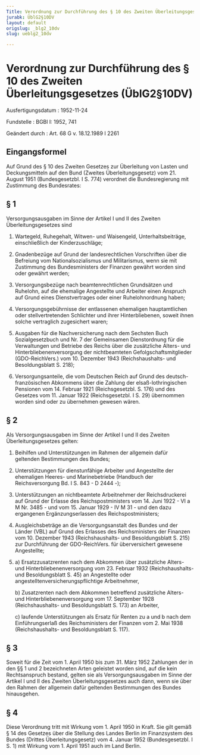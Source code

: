 ```yaml
---
Title: Verordnung zur Durchführung des § 10 des Zweiten Überleitungsgesetzes
jurabk: ÜblG2§10DV
layout: default
origslug: _blg2_10dv
slug: ueblg2_10dv

---
```


# Verordnung zur Durchführung des § 10 des Zweiten Überleitungsgesetzes (ÜblG2§10DV)

Ausfertigungsdatum
:   1952-11-24

Fundstelle
:   BGBl I: 1952, 741

Geändert durch
:   Art. 68 G v. 18.12.1989 I 2261

## Eingangsformel

Auf Grund des § 10 des Zweiten Gesetzes zur Überleitung von Lasten und
Deckungsmitteln auf den Bund (Zweites Überleitungsgesetz) vom 21.
August 1951 (Bundesgesetzbl. I S. 774) verordnet die Bundesregierung
mit Zustimmung des Bundesrates:

## § 1

Versorgungsausgaben im Sinne der Artikel I und II des Zweiten
Überleitungsgesetzes sind

1.  Wartegeld, Ruhegehalt, Witwen- und Waisengeld, Unterhaltsbeiträge,
    einschließlich der Kinderzuschläge;


2.  Gnadenbezüge auf Grund der landesrechtlichen Vorschriften über die
    Befreiung vom Nationalsozialismus und Militarismus, wenn sie mit
    Zustimmung des Bundesministers der Finanzen gewährt worden sind oder
    gewährt werden;


3.  Versorgungsbezüge nach beamtenrechtlichen Grundsätzen und Ruhelohn,
    auf die ehemalige Angestellte und Arbeiter einen Anspruch auf Grund
    eines Dienstvertrages oder einer Ruhelohnordnung haben;


4.  Versorgungsgebührnisse der entlassenen ehemaligen hauptamtlichen oder
    stellvertretenden Schlichter und ihrer Hinterbliebenen, soweit ihnen
    solche vertraglich zugesichert waren;


5.  Ausgaben für die Nachversicherung nach dem Sechsten Buch
    Sozialgesetzbuch und Nr. 7 der Gemeinsamen Dienstordnung für die
    Verwaltungen und Betriebe des Reichs über die zusätzliche Alters- und
    Hinterbliebenenversorgung der nichtbeamteten Gefolgschaftsmitglieder
    (GDO-ReichVers.) vom 10. Dezember 1943 (Reichshaushalts- und
    Besoldungsblatt S. 218);


6.  Versorgungsanteile, die vom Deutschen Reich auf Grund des deutsch-
    französischen Abkommens über die Zahlung der elsaß-lothringischen
    Pensionen vom 14. Februar 1921 (Reichsgesetzbl. S. 176) und des
    Gesetzes vom 11. Januar 1922 (Reichsgesetzbl. I S. 29) übernommen
    worden sind oder zu übernehmen gewesen wären.

## § 2

Als Versorgungsausgaben im Sinne der Artikel I und II des Zweiten
Überleitungsgesetzes gelten:

1.  Beihilfen und Unterstützungen im Rahmen der allgemein dafür geltenden
    Bestimmungen des Bundes;


2.  Unterstützungen für dienstunfähige Arbeiter und Angestellte der
    ehemaligen Heeres- und Marinebetriebe (Handbuch der Reichsversorgung
    Bd. I S. 843 - D 2444 -);


3.  Unterstützungen an nichtbeamtete Arbeitnehmer der Reichsdruckerei auf
    Grund der Erlasse des Reichspostministers vom 14. Juni 1922 - VI a M
    Nr. 3485 - und vom 15. Januar 1929 - IV M 31 - und den dazu ergangenen
    Ergänzungserlassen des Reichspostministers;


4.  Ausgleichsbeträge an die Versorgungsanstalt des Bundes und der Länder
    (VBL) auf Grund des Erlasses des Reichsministers der Finanzen vom 10.
    Dezember 1943 (Reichshaushalts- und Besoldungsblatt S. 215) zur
    Durchführung der GDO-ReichVers. für überversichert gewesene
    Angestellte;


5.
    a)  Ersatzzusatzrenten nach dem Abkommen über zusätzliche Alters- und
        Hinterbliebenenversorgung vom 23. Februar 1932 (Reichshaushalts- und
        Besoldungsblatt S. 45) an Angestellte oder
        angestelltenversicherungspflichtige Arbeitnehmer,


    b)  Zusatzrenten nach dem Abkommen betreffend zusätzliche Alters- und
        Hinterbliebenenversorgung vom 17. September 1928 (Reichshaushalts- und
        Besoldungsblatt S. 173) an Arbeiter,


    c)  laufende Unterstützungen als Ersatz für Renten zu a und b nach dem
        Einführungserlaß des Reichsministers der Finanzen vom 2. Mai 1938
        (Reichshaushalts- und Besoldungsblatt S. 117).

## § 3

Soweit für die Zeit vom 1. April 1950 bis zum 31. März 1952 Zahlungen
der in den §§ 1 und 2 bezeichneten Arten geleistet worden sind, auf
die kein Rechtsanspruch bestand, gelten sie als Versorgungsausgaben im
Sinne der Artikel I und II des Zweiten Überleitungsgesetzes auch dann,
wenn sie über den Rahmen der allgemein dafür geltenden Bestimmungen
des Bundes hinausgehen.

## § 4

Diese Verordnung tritt mit Wirkung vom 1. April 1950 in Kraft. Sie
gilt gemäß § 14 des Gesetzes über die Stellung des Landes Berlin im
Finanzsystem des Bundes (Drittes Überleitungsgesetz) vom 4. Januar
1952 (Bundesgesetzbl. I S. 1) mit Wirkung vom 1. April 1951 auch im
Land Berlin.

